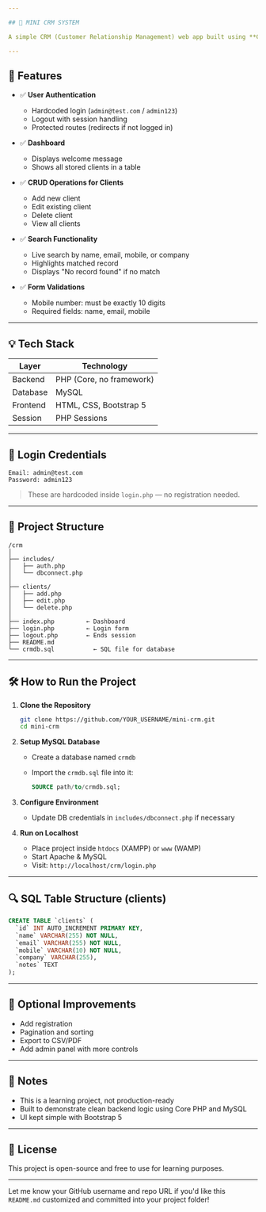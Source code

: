 ```yaml
---

## 📘 MINI CRM SYSTEM

A simple CRM (Customer Relationship Management) web app built using **Core PHP**, **MySQL**, and **Bootstrap**. This project simulates real-world backend development scenarios like authentication, session management, CRUD operations, and data validation.

---
```


## 🔧 Features

* ✅ **User Authentication**

  * Hardcoded login (`admin@test.com` / `admin123`)
  * Logout with session handling
  * Protected routes (redirects if not logged in)

* ✅ **Dashboard**

  * Displays welcome message
  * Shows all stored clients in a table

* ✅ **CRUD Operations for Clients**

  * Add new client
  * Edit existing client
  * Delete client
  * View all clients

* ✅ **Search Functionality**

  * Live search by name, email, mobile, or company
  * Highlights matched record
  * Displays "No record found" if no match

* ✅ **Form Validations**

  * Mobile number: must be exactly 10 digits
  * Required fields: name, email, mobile

---

## 💡 Tech Stack

| Layer    | Technology               |
| -------- | ------------------------ |
| Backend  | PHP (Core, no framework) |
| Database | MySQL                    |
| Frontend | HTML, CSS, Bootstrap 5   |
| Session  | PHP Sessions             |

---

## 🔐 Login Credentials

```
Email: admin@test.com
Password: admin123
```

> These are hardcoded inside `login.php` — no registration needed.

---

## 📁 Project Structure

```
/crm
│
├── includes/
│   ├── auth.php
│   └── dbconnect.php
│
├── clients/
│   ├── add.php
│   ├── edit.php
│   └── delete.php
│
├── index.php         ← Dashboard
├── login.php         ← Login form
├── logout.php        ← Ends session
├── README.md
└── crmdb.sql           ← SQL file for database
```

---

## 🛠️ How to Run the Project

1. **Clone the Repository**

   ```bash
   git clone https://github.com/YOUR_USERNAME/mini-crm.git
   cd mini-crm
   ```

2. **Setup MySQL Database**

   * Create a database named `crmdb`
   * Import the `crmdb.sql` file into it:

     ```sql
     SOURCE path/to/crmdb.sql;
     ```

3. **Configure Environment**

   * Update DB credentials in `includes/dbconnect.php` if necessary

4. **Run on Localhost**

   * Place project inside `htdocs` (XAMPP) or `www` (WAMP)
   * Start Apache & MySQL
   * Visit: `http://localhost/crm/login.php`

---

## 🔍 SQL Table Structure (clients)

```sql
CREATE TABLE `clients` (
  `id` INT AUTO_INCREMENT PRIMARY KEY,
  `name` VARCHAR(255) NOT NULL,
  `email` VARCHAR(255) NOT NULL,
  `mobile` VARCHAR(10) NOT NULL,
  `company` VARCHAR(255),
  `notes` TEXT
);
```

---

## 📝 Optional Improvements

* Add registration
* Pagination and sorting
* Export to CSV/PDF
* Add admin panel with more controls

---

## 📌 Notes

* This is a learning project, not production-ready
* Built to demonstrate clean backend logic using Core PHP and MySQL
* UI kept simple with Bootstrap 5

---

## 📄 License

This project is open-source and free to use for learning purposes.

---

Let me know your GitHub username and repo URL if you'd like this `README.md` customized and committed into your project folder!
